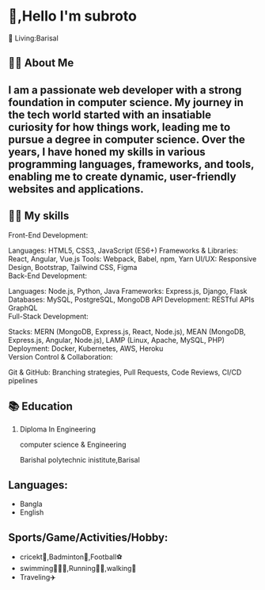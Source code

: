 
<h1>👋,Hello I'm subroto </h1>
<p>🏡 Living:Barisal</p>
<h2>👨‍🏫 About Me<h2>

 I am a passionate web developer with a strong foundation in computer science. My journey in the tech world started with an insatiable curiosity for how things work, leading me to pursue a degree in computer science. Over the years, I have honed my skills in various programming languages, frameworks, and tools, enabling me to create dynamic, user-friendly websites and applications.

<h2>🧑‍💻 My skills</h2>
Front-End Development:

Languages: HTML5, CSS3, JavaScript (ES6+)
Frameworks & Libraries: React, Angular, Vue.js
Tools: Webpack, Babel, npm, Yarn
UI/UX: Responsive Design, Bootstrap, Tailwind CSS, Figma <br>
Back-End Development:

Languages: Node.js, Python, Java
Frameworks: Express.js, Django, Flask
Databases: MySQL, PostgreSQL, MongoDB
API Development: RESTful APIs GraphQL<br>
Full-Stack Development:

Stacks: MERN (MongoDB, Express.js, React, Node.js), MEAN (MongoDB, Express.js, Angular, Node.js), LAMP (Linux, Apache, MySQL, PHP)<br>
Deployment: Docker, Kubernetes, AWS, Heroku<br>
Version Control & Collaboration:

Git & GitHub: Branching strategies, Pull Requests, Code Reviews, CI/CD pipelines

<h2>📚 Education</h2>


1. Diploma In Engineering 

    computer science & Engineering
    
    Barishal polytechnic inistitute,Barisal

<h2>Languages:</h2>

 - Bangla
 - English


<h2>Sports/Game/Activities/Hobby:</h2>

- cricekt🏏,Badminton🏸,Football⚽
- swimming🏊🏻‍♂️,Running🏃‍♂️,walking🚶
- Traveling✈️
